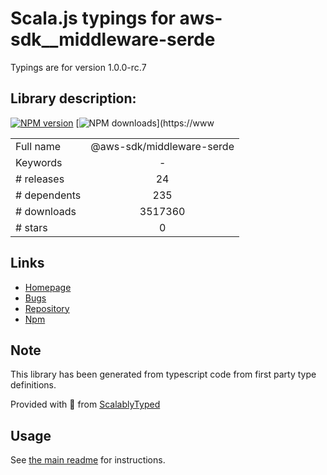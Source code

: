 
# Scala.js typings for aws-sdk__middleware-serde

Typings are for version 1.0.0-rc.7

## Library description:
[![NPM version](https://img.shields.io/npm/v/@aws-sdk/@aws-sdk/middleware-serde/rc.svg)](https://www.npmjs.com/package/@aws-sdk/@aws-sdk/middleware-serde) [![NPM downloads](https://img.shields.io/npm/dm/@aws-sdk/@aws-sdk/middleware-serde.svg)](https://www

|                    |                 |
| ------------------ | :-------------: |
| Full name          | @aws-sdk/middleware-serde |
| Keywords           | - |
| # releases         | 24 |
| # dependents       | 235 |
| # downloads        | 3517360 |
| # stars            | 0 |

## Links
- [Homepage](https://github.com/aws/aws-sdk-js-v3/tree/master/packages/middleware-serde)
- [Bugs](https://github.com/aws/aws-sdk-js-v3/issues)
- [Repository](https://github.com/aws/aws-sdk-js-v3)
- [Npm](https://www.npmjs.com/package/%40aws-sdk%2Fmiddleware-serde)
    


## Note
This library has been generated from typescript code from first party type definitions.

Provided with :purple_heart: from [ScalablyTyped](https://github.com/oyvindberg/ScalablyTyped)

## Usage
See [the main readme](../../readme.md) for instructions.



